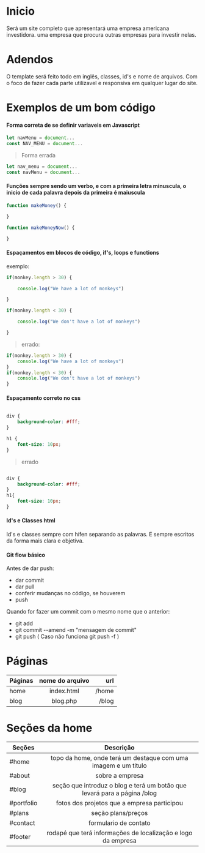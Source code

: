 # Inicio

Será um site completo que apresentará uma empresa americana investidora. uma empresa que procura outras empresas para investir nelas.

# Adendos

O template será feito todo em inglês, classes, id's e nome de arquivos. Com o foco de fazer cada parte utilizavel e responsiva em qualquer lugar do site.

# Exemplos de um bom código

#### Forma correta de se definir variaveis em Javascript


```js
let navMenu = document...
const NAV_MENU = document...
```

> Forma errada

```js
let nav_menu = document...
const navMenu = document...
```
#### Funções sempre sendo um verbo, e com a primeira letra minuscula, o inicio de cada palavra depois da primeira é maiuscula


```js
function makeMoney() {

}

function makeMoneyNow() {

}
```

#### Espaçamentos em blocos de código, if's, loops e functions

exemplo: 

```js
if(monkey.length > 30) {

	console.log("We have a lot of monkeys")

}

if(monkey.length < 30) {

	console.log("We don't have a lot of monkeys")

}

```

>errado: 

```js
if(monkey.length > 30) {
	console.log("We have a lot of monkeys")
}
if(monkey.length < 30) {
	console.log("We don't have a lot of monkeys")
}

```

#### Espaçamento correto no css 

```css

div {
	background-color: #fff;
}

h1 {
	font-size: 10px;
}

```

> errado

```css

div {
	background-color: #fff;
}
h1{
	font-size: 10px;
}
```

#### Id's e Classes html

Id's e classes sempre com hífen separando as palavras. E sempre escritos da forma mais clara e objetiva.


#### Git flow básico

Antes de dar push:

- dar commit
- dar pull
- conferir mudanças no código, se houverem
- push

Quando for fazer um commit com o mesmo nome que o anterior: 

- git add
- git commit --amend -m "mensagem de commit"
- git push ( Caso não funciona git push -f )

# Páginas

| Páginas   |      nome do arquivo      |  url |
|----------|:-------------:|------:|
| home |  index.html | /home |
| blog |    blog.php   |   /blog |


# Seções da home

| Seções   |      Descrição     |
|----------|:-------------:|
| #home |  topo da home, onde terá um destaque com uma imagem e um titulo | 
| #about |    sobre a empresa   |   
| #blog |  seção que introduz o blog e terá um botão que levará para a página /blog  |   
| #portfolio |  fotos dos projetos que a empresa participou | 
| #plans |  seção plans/preços | 
| #contact |   formulario de contato  |   
| #footer |  rodapé que terá informações de localização e logo da empresa | 

